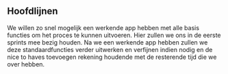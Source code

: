## Hoofdlijnen 
We willen zo snel mogelijk een werkende app hebben met alle basis functies om het proces te kunnen uitvoeren. Hier zullen we ons in de eerste sprints mee bezig houden. Na we een werkende app hebben zullen we deze standaardfuncties verder uitwerken en verfijnen indien nodig en de nice to haves toevoegen rekening houdende met de resterende tijd die we over hebben. 